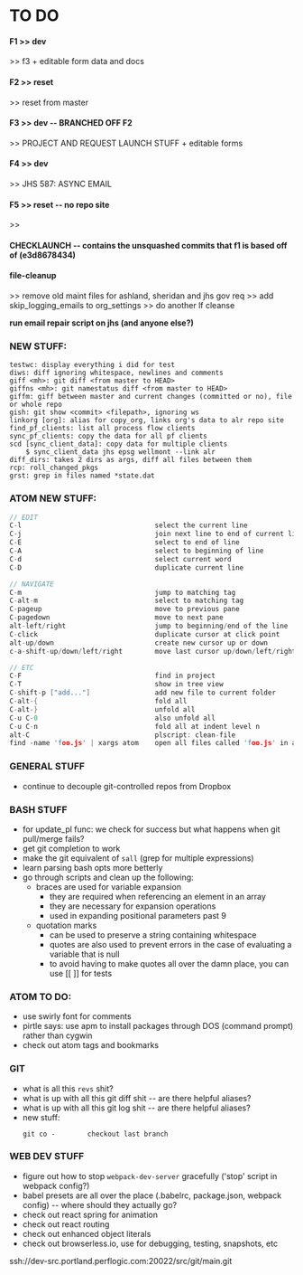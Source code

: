 
# TO DO

#### F1 >> dev
\>> f3 + editable form data and docs

#### F2 >> reset
\>> reset from master

#### F3 >> dev -- BRANCHED OFF F2
\>> PROJECT AND REQUEST LAUNCH STUFF + editable forms

#### F4 >> dev
\>> JHS 587: ASYNC EMAIL

#### F5 >> reset -- no repo site
\>>

#### CHECKLAUNCH -- contains the unsquashed commits that f1 is based off of (e3d8678434) 
#### file-cleanup
\>> remove old maint files for ashland, sheridan and jhs gov req
\>> add skip_logging_emails to org_settings
\>> do another lf cleanse

**run email repair script on jhs (and anyone else?)**


### NEW STUFF:
```
testwc: display everything i did for test
diws: diff ignoring whitespace, newlines and comments
giff <mh>: git diff <from master to HEAD>
giffns <mh>: git namestatus diff <from master to HEAD>
giffm: giff between master and current changes (committed or no), file or whole repo
gish: git show <commit> <filepath>, ignoring ws
linkorg [org]: alias for copy_org, links org's data to alr repo site
find_pf_clients: list all process flow clients
sync_pf_clients: copy the data for all pf clients
scd [sync_client_data]: copy data for multiple clients
    $ sync_client_data jhs epsg wellmont --link alr
diff_dirs: takes 2 dirs as args, diff all files between them
rcp: roll_changed_pkgs
grst: grep in files named *state.dat
```

### ATOM NEW STUFF:
```c
// EDIT
C-l                                 select the current line
C-j                                 join next line to end of current line
C-E                                 select to end of line
C-A                                 select to beginning of line
C-d                                 select current word
C-D                                 duplicate current line

// NAVIGATE
C-m                                 jump to matching tag
C-alt-m                             select to matching tag
C-pageup                            move to previous pane
C-pagedown                          move to next pane
alt-left/right                      jump to beginning/end of the line
C-click                             duplicate cursor at click point
alt-up/down                         create new cursor up or down
c-a-shift-up/down/left/right        move last cursor up/down/left/right

// ETC
C-F                                 find in project
C-T                                 show in tree view
C-shift-p ["add..."]                add new file to current folder
C-alt-{                             fold all
C-alt-}                             unfold all
C-u C-0                             also unfold all
C-u C-n                             fold all at indent level n
alt-C                               plscript: clean-file
find -name 'foo.js' | xargs atom    open all files called 'foo.js' in atom
```

### GENERAL STUFF
* continue to decouple git-controlled repos from Dropbox

### BASH STUFF
* for update_pl func: we check for success but what happens when git pull/merge fails?
* get git completion to work
* make the git equivalent of `sall` (grep for multiple expressions)
* learn parsing bash opts more betterly
* go through scripts and clean up the following:
    * braces are used for variable expansion
        - they are required when referencing an element in an array
        - they are necessary for expansion operations
        - used in expanding positional parameters past 9
    * quotation marks
        - can be used to preserve a string containing whitespace
        - quotes are also used to prevent errors in the case of evaluating a variable that is null
        - to avoid having to make quotes all over the damn place, you can use [[ ]] for tests

### ATOM TO DO:
* use swirly font for comments
* pirtle says: use apm to install packages through DOS (command prompt) rather than cygwin
* check out atom tags and bookmarks

### GIT
* what is all this `revs` shit?
* what is up with all this git diff shit -- are there helpful aliases?
* what is up with all this git log shit -- are there helpful aliases?
* new stuff:
    ```
    git co -        checkout last branch
    ```

### WEB DEV STUFF
* figure out how to stop `webpack-dev-server` gracefully ('stop' script in webpack config?)
* babel presets are all over the place (.babelrc, package.json, webpack config) -- where should they actually go?
* check out react spring for animation
* check out react routing
* check out enhanced object literals
* check out browserless.io, use for debugging, testing, snapshots, etc

ssh://dev-src.portland.perflogic.com:20022/src/git/main.git
